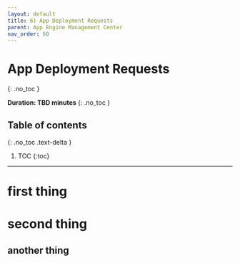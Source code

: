 ```yaml
---
layout: default
title: 6) App Deployment Requests
parent: App Engine Management Center
nav_order: 60
---
```


# App Deployment Requests
{: .no_toc }

**Duration: TBD minutes**
{: .no_toc }

## Table of contents
{: .no_toc .text-delta }

1. TOC
{:toc}

---

# first thing

# second thing

## another thing